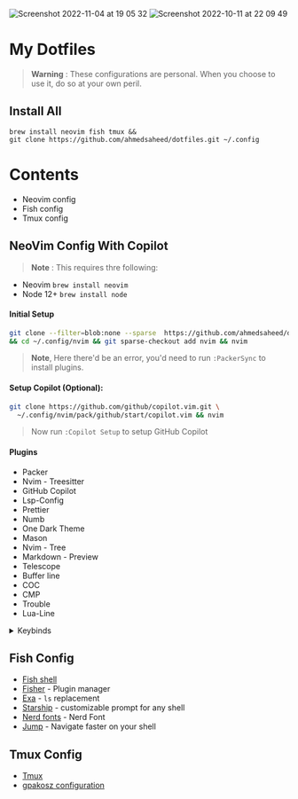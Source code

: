 ![Screenshot 2022-11-04 at 19 05 32](https://user-images.githubusercontent.com/87912847/200055570-b18c4e70-ee61-400e-9339-e28422d8e84a.png)
![Screenshot 2022-10-11 at 22 09 49](https://user-images.githubusercontent.com/87912847/195198934-105a8747-82de-4744-bbb6-4e5be25d823b.png)
# My Dotfiles

> **Warning** : These configurations are personal. When you choose to use it, do so at your own peril.


## Install All
```shell
brew install neovim fish tmux &&
git clone https://github.com/ahmedsaheed/dotfiles.git ~/.config

```

# Contents
- Neovim config
- Fish config
- Tmux config


## NeoVim Config With Copilot

> **Note** : This requires thre following:
- Neovim `brew install neovim`
- Node 12+ `brew install node`


#### Initial Setup

```bash
git clone --filter=blob:none --sparse  https://github.com/ahmedsaheed/dotfiles.git ~/.config/nvim
&& cd ~/.config/nvim && git sparse-checkout add nvim && nvim                                                               

```

> **Note**, Here there'd be an error, you'd need to run `:PackerSync` to install plugins. 

#### Setup Copilot (Optional):

```bash
git clone https://github.com/github/copilot.vim.git \
  ~/.config/nvim/pack/github/start/copilot.vim && nvim
```
> Now run `:Copilot Setup` to setup GitHub Copilot

#### Plugins
- Packer
- Nvim - Treesitter
- GitHub Copilot
- Lsp-Config
- Prettier
- Numb
- One Dark Theme
- Mason
- Nvim - Tree
- Markdown - Preview
- Telescope
- Buffer line
- COC
- CMP
- Trouble
- Lua-Line


<details><summary>Keybinds</summary>


> Leader key is <kbd>,</kbd> (ascii comma)

### Normal Mode

> <kbd>, + r</kbd> - toggle trouble to debug\
> <kbd>, + f</kbd> - telescope find files\
> <kbd>, + F</kbd> - telescope grep search\
> <kbd>, + t</kbd> - toggle terminal\
> <kbd>, + w</kbd> - save (:w)\
> <kbd>, + q</kbd> - quit (:q)\
> <kbd>, + m</kbd> - toggle file tree\
> <kbd>f</kbd> - easymotion forwards\
> <kbd>F</kbd> - easymotion backwards\
> <kbd>gcc</kbd> - comment out a line\
> <kbd>C-n</kbd> - spawn cursor on the same word

### Insert Mode

<kbd>esc</kbd> - exit insert mode

### Visual Mode

<kbd>gc</kbd> - comment out a selection\
<kbd>C-n</kbd> - spawn cursors on each line of the selected text

</details>


## Fish Config

- [Fish shell](https://fishshell.com/)
- [Fisher](https://github.com/jorgebucaran/fisher) - Plugin manager
- [Exa](https://the.exa.website/) - `ls` replacement
- [Starship](https://starship.rs/) - customizable prompt for any shell
- [Nerd fonts](https://github.com/ryanoasis/nerd-fonts) - Nerd Font
- [Jump](https://github.com/gsamokovarov/jump) - Navigate faster on your shell





## Tmux Config

- [Tmux](https://github.com/tmux/tmux/wiki)
- [gpakosz configuration](https://github.com/gpakosz/.tmux)


